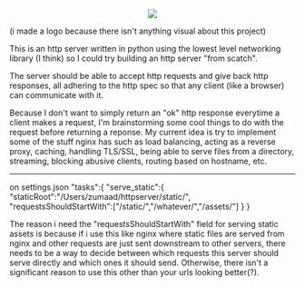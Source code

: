 <p align="center">
  <img src = "https://github.com/zumaad/pyrver/blob/master/static/images/pyrverlogo.png" />
</p>

(i made a logo because there isn't anything visual about this project)

This is an http server written in python using the lowest level networking library (I think) so I could try building an http server "from scatch".

The server should be able to accept http requests and give back http responses, all adhering to the http spec so that any client (like a browser) can communicate with it.

Because I don't want to simply return an "ok" http response everytime a client makes a request, I'm brainstorming some cool things to do with the request before returning a reponse. My current idea is try to implement some of the stuff nginx has such as load balancing, acting as a reverse proxy, caching, handling TLS/SSL, being able to serve files from a directory, streaming, blocking abusive clients, routing based on hostname, etc.


___
on settings.json
"tasks":{
        "serve_static":{
                "staticRoot":"/Users/zumaad/httpserver/static/",
                "requestsShouldStartWith":["/static/","/whatever/","/assets/"]
            } 
    }    

The reason i need the "requestsShouldStartWith" field for serving static assets is because if i use this like nginx
where static files are served from nginx and other requests are just sent downstream to other servers, there needs
to be a way to decide between which requests this server should serve directly and which ones it should send. Otherwise, there isn't a significant reason to use this other than your urls looking better(?). 